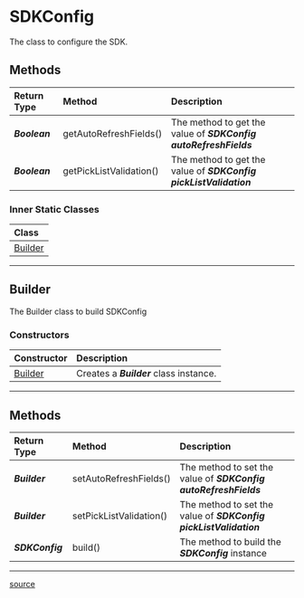 # SDKConfig

The class to configure the SDK.

## Methods

 Return Type           | Method                  | Description                                                       |
| :------------------- | :---------------------- | :---------------------------------------------------------------- |
| ***Boolean***        | getAutoRefreshFields()  | The method to get the value of ***SDKConfig autoRefreshFields***  |
| ***Boolean***        | getPickListValidation() | The method to get the value of ***SDKConfig pickListValidation*** |

### Inner Static Classes

| Class               |
| :------------------ |
| [Builder](#builder) |
----

## Builder

The Builder class to build SDKConfig

### Constructors

| Constructor                                          | Description                              |
| :--------------------------------------------------- | :--------------------------------------- |
| [Builder](../../src/com/zoho/crm/api/SDKConfig.java) |  Creates a ***Builder*** class instance. |
----

## Methods

 Return Type      | Method                  | Description                                                       |
| :-------------- | :---------------------- | :---------------------------------------------------------------- |
| ***Builder***   | setAutoRefreshFields()  | The method to set the value of ***SDKConfig autoRefreshFields***  |
| ***Builder***   | setPickListValidation() | The method to set the value of ***SDKConfig pickListValidation*** |
| ***SDKConfig*** | build()                 | The method to build the ***SDKConfig*** instance                  |
----

[source](../../src/com/zoho/crm/api/SDKConfig.java)
